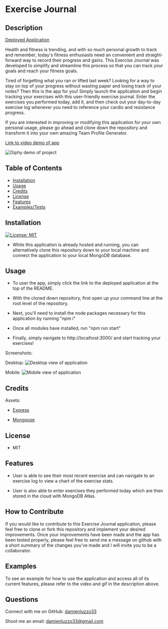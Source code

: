 # Exercise Journal

## Description

[Deployed Application]()

Health and fitness is trending, and with so much personal growth to track and remember, today's fitness enthusiasts need an convenient and straight-forward way to record their progress and gains. This Exercise Journal was developed to simplify and streamline this process so that you can track your goals and reach your fitness goals.

Tired of forgetting what you ran or lifted last week? Looking for a way to stay on top of your progress without wasting paper and losing track of your notes? Then this is the app for you! Simply launch the application and begin tracking your exercises with this user-friendly exercise journal. Enter the exercises you performed today, add it, and then check out your day-to-day exercise log whenever you need to reference your cardio and resistance progress.

If you are interested in improving or modifying this application for your own personal usage, please go ahead and clone down the repository and transform it into your own amazing Team Profile Generator.

[Link to video demo of app]()

![Giphy demo of project]()

## Table of Contents

- [Installation](#installation)
- [Usage](#usage)
- [Credits](#credits)
- [License](#license)
- [Features](#features)
- [Examples/Tests](#examples)

## Installation

[![License: MIT](https://img.shields.io/badge/License-MIT-yellow.svg)](https://opensource.org/licenses/MIT)

- While this application is already hosted and running, you can alternatively clone this repository down to your local machine and connect the application to your local MongoDB database.

## Usage

- To user the app, simply click the link to the deployed application at the top of the README.

- With the cloned down repository, first open up your command line at the root level of the repository.

- Next, you'll need to install the node packages necessary for this application by running "npm i"

- Once all modules have installed, run "npm run start"

- Finally, simply navigate to http://localhost:3000/ and start tracking your exercises!


Screenshots:

Desktop:
![Desktop view of application]()

Mobile:
![Mobile view of application]()

## Credits

Assets:

+ [Express]()

+ [Mongoose]()

## License

+ MIT

## Features

+ User is able to see their most recent exercise and can navigate to an exercise log to view a chart of the exercise stats.

+ User is also able to enter exercises they performed today which are then stored in the cloud with MongoDB Atlas.

## How to Contribute

If you would like to contribute to this Exercise Journal application, please feel free to clone or fork this repository and implement your desired improvements. Once your improvements have been made and the app has been tested properly, please feel free to send me a message on github with a short summary of the changes you've made and I will invite you to be a collaborator.

## Examples

To see an example for how to use the application and access all of its current features, please refer to the video and gif in the description above.

## Questions

Connect with me on GitHub: [damienluzzo33](https://www.github.com/damienluzzo33)

Shoot me an email: [damienluzzo33@gmail.com](mailto:damienluzzo33@gmail.com)

